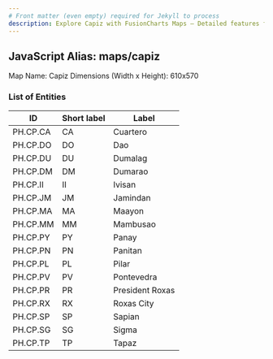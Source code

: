```yaml
---
# Front matter (even empty) required for Jekyll to process
description: Explore Capiz with FusionCharts Maps – Detailed features for seamless integration. Try now & enhance your data visualization today! 
---
```


## JavaScript Alias: maps/capiz

Map Name: Capiz
Dimensions (Width x Height): 610x570





### List of Entities

ID | Short label | Label
---|---|---|
PH.CP.CA | CA | Cuartero
PH.CP.DO | DO | Dao
PH.CP.DU | DU | Dumalag
PH.CP.DM | DM | Dumarao
PH.CP.II | II | Ivisan
PH.CP.JM | JM | Jamindan
PH.CP.MA | MA | Maayon
PH.CP.MM | MM | Mambusao
PH.CP.PY | PY | Panay
PH.CP.PN | PN | Panitan
PH.CP.PL | PL | Pilar
PH.CP.PV | PV | Pontevedra
PH.CP.PR | PR | President Roxas
PH.CP.RX | RX | Roxas City
PH.CP.SP | SP | Sapian
PH.CP.SG | SG | Sigma
PH.CP.TP | TP | Tapaz		
